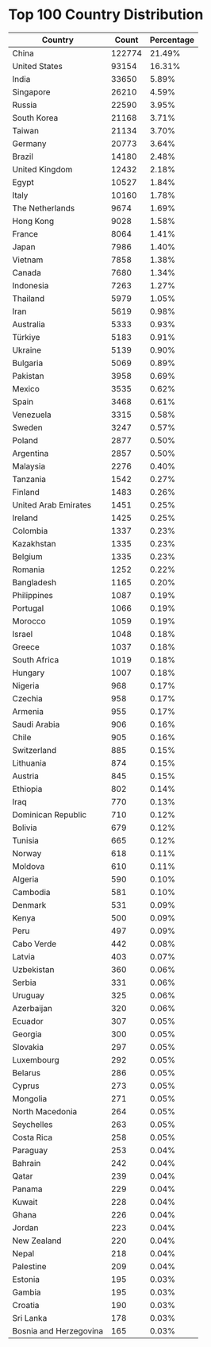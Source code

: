 # Top 100 Country Distribution
| Country | Count | Percentage |
|----|----|----|
| China | 122774 | 21.49% |
| United States | 93154 | 16.31% |
| India | 33650 | 5.89% |
| Singapore | 26210 | 4.59% |
| Russia | 22590 | 3.95% |
| South Korea | 21168 | 3.71% |
| Taiwan | 21134 | 3.70% |
| Germany | 20773 | 3.64% |
| Brazil | 14180 | 2.48% |
| United Kingdom | 12432 | 2.18% |
| Egypt | 10527 | 1.84% |
| Italy | 10160 | 1.78% |
| The Netherlands | 9674 | 1.69% |
| Hong Kong | 9028 | 1.58% |
| France | 8064 | 1.41% |
| Japan | 7986 | 1.40% |
| Vietnam | 7858 | 1.38% |
| Canada | 7680 | 1.34% |
| Indonesia | 7263 | 1.27% |
| Thailand | 5979 | 1.05% |
| Iran | 5619 | 0.98% |
| Australia | 5333 | 0.93% |
| Türkiye | 5183 | 0.91% |
| Ukraine | 5139 | 0.90% |
| Bulgaria | 5069 | 0.89% |
| Pakistan | 3958 | 0.69% |
| Mexico | 3535 | 0.62% |
| Spain | 3468 | 0.61% |
| Venezuela | 3315 | 0.58% |
| Sweden | 3247 | 0.57% |
| Poland | 2877 | 0.50% |
| Argentina | 2857 | 0.50% |
| Malaysia | 2276 | 0.40% |
| Tanzania | 1542 | 0.27% |
| Finland | 1483 | 0.26% |
| United Arab Emirates | 1451 | 0.25% |
| Ireland | 1425 | 0.25% |
| Colombia | 1337 | 0.23% |
| Kazakhstan | 1335 | 0.23% |
| Belgium | 1335 | 0.23% |
| Romania | 1252 | 0.22% |
| Bangladesh | 1165 | 0.20% |
| Philippines | 1087 | 0.19% |
| Portugal | 1066 | 0.19% |
| Morocco | 1059 | 0.19% |
| Israel | 1048 | 0.18% |
| Greece | 1037 | 0.18% |
| South Africa | 1019 | 0.18% |
| Hungary | 1007 | 0.18% |
| Nigeria | 968 | 0.17% |
| Czechia | 958 | 0.17% |
| Armenia | 955 | 0.17% |
| Saudi Arabia | 906 | 0.16% |
| Chile | 905 | 0.16% |
| Switzerland | 885 | 0.15% |
| Lithuania | 874 | 0.15% |
| Austria | 845 | 0.15% |
| Ethiopia | 802 | 0.14% |
| Iraq | 770 | 0.13% |
| Dominican Republic | 710 | 0.12% |
| Bolivia | 679 | 0.12% |
| Tunisia | 665 | 0.12% |
| Norway | 618 | 0.11% |
| Moldova | 610 | 0.11% |
| Algeria | 590 | 0.10% |
| Cambodia | 581 | 0.10% |
| Denmark | 531 | 0.09% |
| Kenya | 500 | 0.09% |
| Peru | 497 | 0.09% |
| Cabo Verde | 442 | 0.08% |
| Latvia | 403 | 0.07% |
| Uzbekistan | 360 | 0.06% |
| Serbia | 331 | 0.06% |
| Uruguay | 325 | 0.06% |
| Azerbaijan | 320 | 0.06% |
| Ecuador | 307 | 0.05% |
| Georgia | 300 | 0.05% |
| Slovakia | 297 | 0.05% |
| Luxembourg | 292 | 0.05% |
| Belarus | 286 | 0.05% |
| Cyprus | 273 | 0.05% |
| Mongolia | 271 | 0.05% |
| North Macedonia | 264 | 0.05% |
| Seychelles | 263 | 0.05% |
| Costa Rica | 258 | 0.05% |
| Paraguay | 253 | 0.04% |
| Bahrain | 242 | 0.04% |
| Qatar | 239 | 0.04% |
| Panama | 229 | 0.04% |
| Kuwait | 228 | 0.04% |
| Ghana | 226 | 0.04% |
| Jordan | 223 | 0.04% |
| New Zealand | 220 | 0.04% |
| Nepal | 218 | 0.04% |
| Palestine | 209 | 0.04% |
| Estonia | 195 | 0.03% |
| Gambia | 195 | 0.03% |
| Croatia | 190 | 0.03% |
| Sri Lanka | 178 | 0.03% |
| Bosnia and Herzegovina | 165 | 0.03% |
